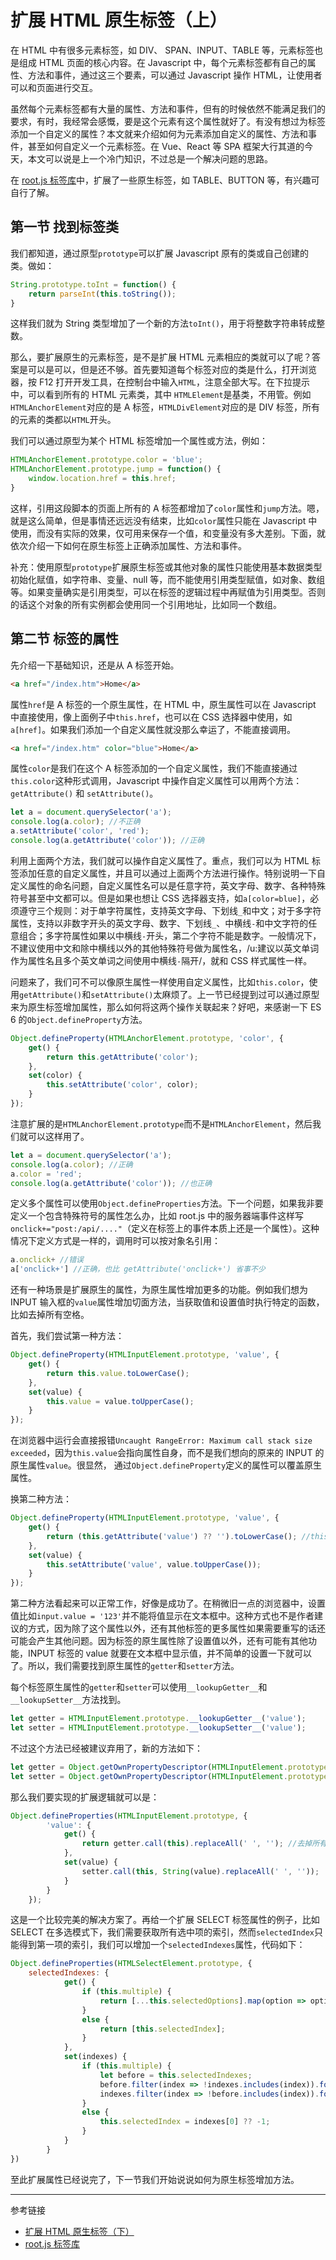 # 扩展 HTML 原生标签（上）

在 HTML 中有很多元素标签，如 DIV、 SPAN、INPUT、TABLE 等，元素标签也是组成 HTML 页面的核心内容。在 Javascript 中，每个元素标签都有自己的属性、方法和事件，通过这三个要素，可以通过 Javascript 操作 HTML，让使用者可以和页面进行交互。

虽然每个元素标签都有大量的属性、方法和事件，但有的时候依然不能满足我们的要求，有时，我经常会感慨，要是这个元素有这个属性就好了。有没有想过为标签添加一个自定义的属性？本文就来介绍如何为元素添加自定义的属性、方法和事件，甚至如何自定义一个元素标签。在 Vue、React 等 SPA 框架大行其道的今天，本文可以说是上一个冷门知识，不过总是一个解决问题的思路。

在 [root.js 标签库](/root.js/overview.md)中，扩展了一些原生标签，如 TABLE、BUTTON 等，有兴趣可自行了解。

## 第一节 找到标签类

我们都知道，通过原型`prototype`可以扩展 Javascript 原有的类或自己创建的类。做如：

```javascript
String.prototype.toInt = function() {
    return parseInt(this.toString());
}
```

这样我们就为 String 类型增加了一个新的方法`toInt()`，用于将整数字符串转成整数。

那么，要扩展原生的元素标签，是不是扩展 HTML 元素相应的类就可以了呢？答案是可以是可以，但是还不够。首先要知道每个标签对应的类是什么，打开浏览器，按 F12 打开开发工具，在控制台中输入`HTML`，注意全部大写。在下拉提示中，可以看到所有的 HTML 元素类，其中 `HTMLElement`是基类，不用管。例如`HTMLAnchorElement`对应的是 A 标签，`HTMLDivElement`对应的是 DIV 标签，所有的元素的类都以`HTML`开头。

我们可以通过原型为某个 HTML 标签增加一个属性或方法，例如：

```javascript
HTMLAnchorElement.prototype.color = 'blue';
HTMLAnchorElement.prototype.jump = function() {
    window.location.href = this.href;
}
```

这样，引用这段脚本的页面上所有的 A 标签都增加了`color`属性和`jump`方法。嗯，就是这么简单，但是事情还远远没有结束，比如`color`属性只能在 Javascript 中使用，而没有实际的效果，仅可用来保存一个值，和变量没有多大差别。下面，就依次介绍一下如何在原生标签上正确添加属性、方法和事件。

补充：使用原型`prototype`扩展原生标签或其他对象的属性只能使用基本数据类型初始化赋值，如字符串、变量、null 等，而不能使用引用类型赋值，如对象、数组等。如果变量确实是引用类型，可以在标签的逻辑过程中再赋值为引用类型。否则的话这个对象的所有实例都会使用同一个引用地址，比如同一个数组。

## 第二节 标签的属性

先介绍一下基础知识，还是从 A 标签开始。

```html
<a href="/index.htm">Home</a>
```

属性`href`是 A 标签的一个原生属性，在 HTML 中，原生属性可以在 Javascript 中直接使用，像上面例子中`this.href`，也可以在 CSS 选择器中使用，如 `a[href]`。如果我们添加一个自定义属性就没那么幸运了，不能直接调用。

```html
<a href="/index.htm" color="blue">Home</a>
```

属性`color`是我们在这个 A 标签添加的一个自定义属性，我们不能直接通过`this.color`这种形式调用，Javascript 中操作自定义属性可以用两个方法：`getAttribute()` 和 `setAttribute()`。

```javascript
let a = document.querySelector('a');
console.log(a.color); //不正确
a.setAttribute('color', 'red');
console.log(a.getAttribute('color')); //正确
```

利用上面两个方法，我们就可以操作自定义属性了。重点，我们可以为 HTML 标签添加任意的自定义属性，并且可以通过上面两个方法进行操作。特别说明一下自定义属性的命名问题，自定义属性名可以是任意字符，英文字母、数字、各种特殊符号甚至中文都可以。但是如果也想让 CSS 选择器支持，如`a[color=blue]`，必须遵守三个规则：对于单字符属性，支持英文字母、下划线`_`和中文；对于多字符属性，支持以非数字开头的英文字母、数字、下划线`_`、中横线`-`和中文字符的任意组合；多字符属性如果以中横线`-`开头，第二个字符不能是数字。一般情况下，不建议使用中文和除中横线以外的其他特殊符号做为属性名，/u:建议以英文单词作为属性名且多个英文单词之间使用中横线`-`隔开/，就和 CSS 样式属性一样。

问题来了，我们可不可以像原生属性一样使用自定义属性，比如`this.color`，使用`getAttribute()`和`setAttribute()`太麻烦了。上一节已经提到过可以通过原型来为原生标签增加属性，那么如何将这两个操作关联起来？好吧，来感谢一下 ES 6 的`Object.defineProperty`方法。

```javascript
Object.defineProperty(HTMLAnchorElement.prototype, 'color', {
    get() {
        return this.getAttribute('color');
    },
    set(color) {
        this.setAttribute('color', color);
    }
});
```

注意扩展的是`HTMLAnchorElement.prototype`而不是`HTMLAnchorElement`，然后我们就可以这样用了。

```javascript
let a = document.querySelector('a');
console.log(a.color); //正确
a.color = 'red';
console.log(a.getAttribute('color')); //也正确
```

定义多个属性可以使用`Object.defineProperties`方法。下一个问题，如果我非要定义一个包含特殊符号的属性怎么办，比如 root.js 中的服务器端事件这样写`onclick+="post:/api/...."`（定义在标签上的事件本质上还是一个属性）。这种情况下定义方式是一样的，调用时可以按对象名引用：

```javascript
a.onclick+ //错误
a['onclick+'] //正确，也比 getAttribute('onclick+') 省事不少
```

还有一种场景是扩展原生的属性，为原生属性增加更多的功能。例如我们想为 INPUT 输入框的`value`属性增加切面方法，当获取值和设置值时执行特定的函数，比如去掉所有空格。

首先，我们尝试第一种方法：

```javascript
Object.defineProperty(HTMLInputElement.prototype, 'value', {
    get() {
        return this.value.toLowerCase();
    },
    set(value) {
        this.value = value.toUpperCase();
    }
});
```

在浏览器中运行会直接报错`Uncaught RangeError: Maximum call stack size exceeded`，因为`this.value`会指向属性自身，而不是我们想向的原来的 INPUT 的原生属性`value`。很显然， 通过`Object.defineProperty`定义的属性可以覆盖原生属性。

换第二种方法：

```javascript
Object.defineProperty(HTMLInputElement.prototype, 'value', {
    get() {
        return (this.getAttribute('value') ?? '').toLowerCase(); //this.getAttribute('value') 如果没有初始化 value 则会返回 null
    },
    set(value) {
        this.setAttribute('value', value.toUpperCase());
    }
});
```

第二种方法看起来可以正常工作，好像是成功了。在稍微旧一点的浏览器中，设置值比如`input.value = '123'`并不能将值显示在文本框中。这种方式也不是作者建议的方式，因为除了这个属性以外，还有其他标签的更多属性如果需要重写的话还可能会产生其他问题。因为标签的原生属性除了设置值以外，还有可能有其他功能，INPUT 标签的 value 就要在文本框中显示值，并不简单的设置一下就可以了。所以，我们需要找到原生属性的`getter`和`setter`方法。

每个标签原生属性的`getter`和`setter`可以使用`__lookupGetter__`和`__lookupSetter__`方法找到。

```javascript
let getter = HTMLInputElement.prototype.__lookupGetter__('value');
let setter = HTMLInputElement.prototype.__lookupSetter__('value');
```

不过这个方法已经被建议弃用了，新的方法如下：

```javascript
let getter = Object.getOwnPropertyDescriptor(HTMLInputElement.prototype, 'value').get;
let setter = Object.getOwnPropertyDescriptor(HTMLInputElement.prototype, 'value').set;
```

那么我们要实现的扩展逻辑就可以是：

```javascript
Object.defineProperties(HTMLInputElement.prototype, {
        'value': {
            get() {
                return getter.call(this).replaceAll(' ', ''); //去掉所有空格
            },
            set(value) {
                setter.call(this, String(value).replaceAll(' ', ''));  //去掉所有空格
            }
        }
    });
```

这是一个比较完美的解决方案了。再给一个扩展 SELECT 标签属性的例子，比如 SELECT 在多选模式下，我们需要获取所有选中项的索引，然而`selectedIndex`只能得到第一项的索引，我们可以增加一个`selectedIndexes`属性，代码如下：

```javascript
Object.defineProperties(HTMLSelectElement.prototype, {
    selectedIndexes: {
            get() {
                if (this.multiple) {
                    return [...this.selectedOptions].map(option => option.index);
                }
                else {
                    return [this.selectedIndex];
                }
            },
            set(indexes) {
                if (this.multiple) {
                    let before = this.selectedIndexes;
                    before.filter(index => !indexes.includes(index)).forEach(index => this.options[index].selected = false);
                    indexes.filter(index => !before.includes(index)).forEach(index => this.options[index].selected = true);
                }
                else {
                    this.selectedIndex = indexes[0] ?? -1;
                }
            }
        }
})
```

至此扩展属性已经说完了，下一节我们开始说说如何为原生标签增加方法。

---
参考链接

* [扩展 HTML 原生标签（下）](/blog/20210807.md)
* [root.js 标签库](/root.js/overview.md)